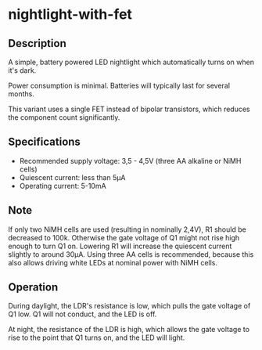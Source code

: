 # nightlight-with-fet

## Description
A simple, battery powered LED nightlight which automatically turns on when it's dark.

Power consumption is minimal. Batteries will typically last for several months.

This variant uses a single FET instead of bipolar transistors, which reduces the component
count significantly.

## Specifications
* Recommended supply voltage: 3,5 - 4,5V (three AA alkaline or NiMH cells)
* Quiescent current: less than 5µA
* Operating current: 5-10mA

## Note
If only two NiMH cells are used (resulting in nominally 2,4V), R1 should be decreased to
100k. Otherwise the gate voltage of Q1 might not rise high enough to turn Q1 on. Lowering
R1 will increase the quiescent current slightly to around 30µA. Using three AA cells is
recommended, because this also allows driving white LEDs at nominal power with NiMH cells.

## Operation
During daylight, the LDR's resistance is low, which pulls the gate voltage of Q1 low. Q1
will not conduct, and the LED is off.

At night, the resistance of the LDR is high, which allows the gate voltage to rise to the
point that Q1 turns on, and the LED will light.
